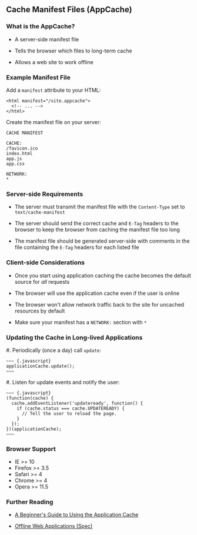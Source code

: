 ## Cache Manifest Files (AppCache)

### What is the AppCache?

  * A server-side manifest file

  * Tells the browser which files to long-term cache

  * Allows a web site to work offline

### Example Manifest File

Add a `manifest` attribute to your HTML:

~~~ {.html}
<html manifest="/site.appcache">
  <!-- ... -->
</html>
~~~

Create the manifest file on your server:

~~~
CACHE MANIFEST

CACHE:
/favicon.ico
index.html
app.js
app.css

NETWORK:
*
~~~

### Server-side Requirements

  * The server must transmit the manifest file with the `Content-Type`
    set to `text/cache-manifest`

  * The server should send the correct cache and `E-Tag` headers to
    the browser to keep the browser from caching the manifest file too
    long

  * The manifest file should be generated server-side with comments in
    the file containing the `E-Tag` headers for each listed file

### Client-side Considerations

  * Once you start using application caching the cache becomes the
    default source for *all* requests

  * The browser will use the application cache even if the user is
    online

  * The browser won't allow network traffic back to the site for
    uncached resources by default

  * Make sure your manifest has a `NETWORK:` section with `*`

### Updating the Cache in Long-lived Applications

  #. Periodically (once a day) call `update`:

    ~~~ {.javascript}
    applicationCache.update();
    ~~~

  #. Listen for update events and notify the user:

    ~~~ {.javascript}
    (function(cache) {
      cache.addEventListener('updateready', function() {
        if (cache.status === cache.UPDATEREADY) {
          // Tell the user to reload the page.
        }
      });
    })(applicationCache);
    ~~~

### Browser Support

  - IE      >= 10
  - Firefox >= 3.5
  - Safari  >= 4
  - Chrome  >= 4
  - Opera   >= 11.5

### Further Reading

  * [A Beginner's Guide to Using the Application Cache][html5rocks-appcache]

  * [Offline Web Applications (Spec)][whatwg-offline]

[html5rocks-appcache]: http://www.html5rocks.com/en/tutorials/appcache/beginner/
[whatwg-offline]: https://html.spec.whatwg.org/multipage/browsers.html#offline
